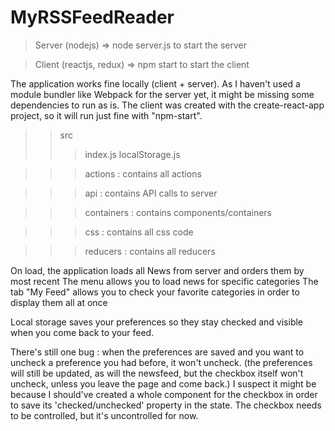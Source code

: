 # MyRSSFeedReader

>Server (nodejs) => node server.js to start the server

>Client (reactjs, redux) => npm start to start the client


The application works fine locally (client + server). As I haven't used a module bundler like Webpack for the server yet, it might be missing some dependencies to run as is. The client was created with the create-react-app project, so it will run just fine with "npm-start".


>>src
>>>index.js
>>>localStorage.js

>>>actions : contains all actions

>>>api : contains API calls to server

>>>containers : contains components/containers 

>>>css : contains all css code

>>>reducers : contains all reducers

On load, the application loads all News from server and orders them by most recent
The menu allows you to load news for specific categories
The tab "My Feed" allows you to check your favorite categories in order to display them all at once

Local storage saves your preferences so they stay checked and visible when you come back to your feed.

There's still one bug : when the preferences are saved and you want to uncheck a preference you had before, it won't uncheck.
(the preferences will still be updated, as will the newsfeed, but the checkbox itself won't uncheck, unless you leave the page and come back.)
I suspect it might be because I should've created a whole component for the checkbox in order to save its 'checked/unchecked' property in the state.
The checkbox needs to be controlled, but it's uncontrolled for now.


